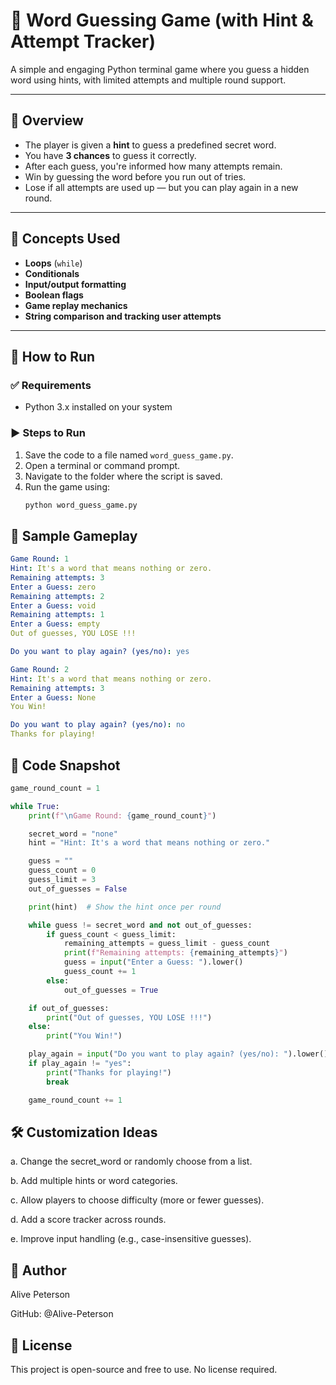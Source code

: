 # 🧠 Word Guessing Game (with Hint & Attempt Tracker)

A simple and engaging Python terminal game where you guess a hidden word using hints, with limited attempts and multiple round support.

---

## 📌 Overview

- The player is given a **hint** to guess a predefined secret word.
- You have **3 chances** to guess it correctly.
- After each guess, you're informed how many attempts remain.
- Win by guessing the word before you run out of tries.
- Lose if all attempts are used up — but you can play again in a new round.

---

## 🧠 Concepts Used

- **Loops** (`while`)
- **Conditionals**
- **Input/output formatting**
- **Boolean flags**
- **Game replay mechanics**
- **String comparison and tracking user attempts**

---

## 🚀 How to Run

### ✅ Requirements
- Python 3.x installed on your system

### ▶️ Steps to Run

1. Save the code to a file named `word_guess_game.py`.
2. Open a terminal or command prompt.
3. Navigate to the folder where the script is saved.
4. Run the game using:
   ```bash
   python word_guess_game.py

## 🔁 Sample Gameplay
```yaml
Game Round: 1
Hint: It's a word that means nothing or zero.
Remaining attempts: 3
Enter a Guess: zero
Remaining attempts: 2
Enter a Guess: void
Remaining attempts: 1
Enter a Guess: empty
Out of guesses, YOU LOSE !!!

Do you want to play again? (yes/no): yes

Game Round: 2
Hint: It's a word that means nothing or zero.
Remaining attempts: 3
Enter a Guess: None
You Win!

Do you want to play again? (yes/no): no
Thanks for playing!
```

## 🧾 Code Snapshot
```python
game_round_count = 1

while True:
    print(f"\nGame Round: {game_round_count}")

    secret_word = "none"
    hint = "Hint: It's a word that means nothing or zero."

    guess = ""
    guess_count = 0
    guess_limit = 3
    out_of_guesses = False

    print(hint)  # Show the hint once per round

    while guess != secret_word and not out_of_guesses:
        if guess_count < guess_limit:
            remaining_attempts = guess_limit - guess_count
            print(f"Remaining attempts: {remaining_attempts}")
            guess = input("Enter a Guess: ").lower()
            guess_count += 1
        else:
            out_of_guesses = True

    if out_of_guesses:
        print("Out of guesses, YOU LOSE !!!")
    else:
        print("You Win!")

    play_again = input("Do you want to play again? (yes/no): ").lower()
    if play_again != "yes":
        print("Thanks for playing!")
        break

    game_round_count += 1
```
## 🛠️ Customization Ideas

a. Change the secret_word or randomly choose from a list.

b. Add multiple hints or word categories.

c. Allow players to choose difficulty (more or fewer guesses).

d. Add a score tracker across rounds.

e. Improve input handling (e.g., case-insensitive guesses).

## 👤 Author

Alive Peterson

GitHub: @Alive-Peterson

## 🪪 License
This project is open-source and free to use. No license required.